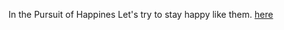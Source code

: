 In the Pursuit of Happines
Let's try to stay happy like them. [here](https://www.youtube.com/watch?v=8mP5xOg7ijs)